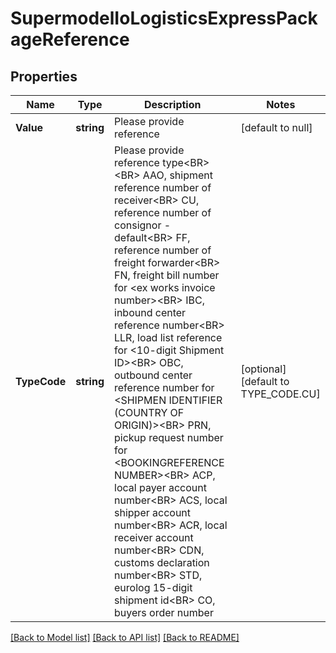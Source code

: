 # SupermodelIoLogisticsExpressPackageReference

## Properties
Name | Type | Description | Notes
------------ | ------------- | ------------- | -------------
**Value** | **string** | Please provide reference | [default to null]
**TypeCode** | **string** | Please provide reference type&lt;BR&gt;      &lt;BR&gt;      AAO, shipment reference number of receiver&lt;BR&gt;      CU, reference number of consignor - default&lt;BR&gt;      FF, reference number of freight forwarder&lt;BR&gt;      FN, freight bill number for &lt;ex works invoice number&gt;&lt;BR&gt;      IBC, inbound center reference number&lt;BR&gt;      LLR, load list reference for &lt;10-digit Shipment ID&gt;&lt;BR&gt;      OBC, outbound center reference number for &lt;SHIPMEN IDENTIFIER (COUNTRY OF ORIGIN)&gt;&lt;BR&gt;      PRN, pickup request number for &lt;BOOKINGREFERENCE NUMBER&gt;&lt;BR&gt;      ACP, local payer account number&lt;BR&gt;      ACS, local shipper account number&lt;BR&gt;      ACR, local receiver account number&lt;BR&gt;      CDN, customs declaration number&lt;BR&gt;      STD, eurolog 15-digit shipment id&lt;BR&gt;      CO, buyers order number   | [optional] [default to TYPE_CODE.CU]

[[Back to Model list]](../README.md#documentation-for-models) [[Back to API list]](../README.md#documentation-for-api-endpoints) [[Back to README]](../README.md)

